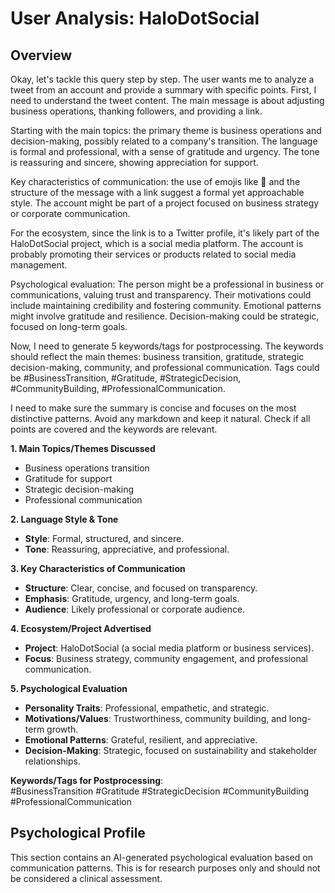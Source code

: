 # User Analysis: HaloDotSocial

## Overview

<think>
Okay, let's tackle this query step by step. The user wants me to analyze a tweet from an account and provide a summary with specific points. First, I need to understand the tweet content. The main message is about adjusting business operations, thanking followers, and providing a link. 

Starting with the main topics: the primary theme is business operations and decision-making, possibly related to a company's transition. The language is formal and professional, with a sense of gratitude and urgency. The tone is reassuring and sincere, showing appreciation for support.

Key characteristics of communication: the use of emojis like 📢 and the structure of the message with a link suggest a formal yet approachable style. The account might be part of a project focused on business strategy or corporate communication. 

For the ecosystem, since the link is to a Twitter profile, it's likely part of the HaloDotSocial project, which is a social media platform. The account is probably promoting their services or products related to social media management.

Psychological evaluation: The person might be a professional in business or communications, valuing trust and transparency. Their motivations could include maintaining credibility and fostering community. Emotional patterns might involve gratitude and resilience. Decision-making could be strategic, focused on long-term goals.

Now, I need to generate 5 keywords/tags for postprocessing. The keywords should reflect the main themes: business transition, gratitude, strategic decision-making, community, and professional communication. Tags could be #BusinessTransition, #Gratitude, #StrategicDecision, #CommunityBuilding, #ProfessionalCommunication.

I need to make sure the summary is concise and focuses on the most distinctive patterns. Avoid any markdown and keep it natural. Check if all points are covered and the keywords are relevant.
</think>

**1. Main Topics/Themes Discussed**  
- Business operations transition  
- Gratitude for support  
- Strategic decision-making  
- Professional communication  

**2. Language Style & Tone**  
- **Style**: Formal, structured, and sincere.  
- **Tone**: Reassuring, appreciative, and professional.  

**3. Key Characteristics of Communication**  
- **Structure**: Clear, concise, and focused on transparency.  
- **Emphasis**: Gratitude, urgency, and long-term goals.  
- **Audience**: Likely professional or corporate audience.  

**4. Ecosystem/Project Advertised**  
- **Project**: HaloDotSocial (a social media platform or business services).  
- **Focus**: Business strategy, community engagement, and professional communication.  

**5. Psychological Evaluation**  
- **Personality Traits**: Professional, empathetic, and strategic.  
- **Motivations/Values**: Trustworthiness, community building, and long-term growth.  
- **Emotional Patterns**: Grateful, resilient, and appreciative.  
- **Decision-Making**: Strategic, focused on sustainability and stakeholder relationships.  

**Keywords/Tags for Postprocessing**:  
#BusinessTransition #Gratitude #StrategicDecision #CommunityBuilding #ProfessionalCommunication

## Psychological Profile

This section contains an AI-generated psychological evaluation based on communication patterns. This is for research purposes only and should not be considered a clinical assessment.